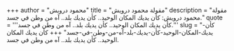 +++
author = "محمود درويش"
title = "مقولة محمود درويش"
description = "مقولة محمود درويش: كأن يديك المكان الوحيد.. كأن يديك بلد.. آه من وطن في جسد."
quote = '''كأن يديك المكان الوحيد.. كأن يديك بلد.. آه من وطن في جسد.''' 
slug = "كأن-يديك-المكان-الوحيد-كأن-يديك-بلد-آه-من-وطن-في-جسد"
+++
كأن يديك المكان الوحيد.. كأن يديك بلد.. آه من وطن في جسد.
